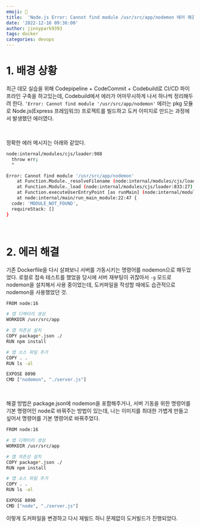 ```yaml
---
emoji: 💫
title:  'Node.js Error: Cannot find module /usr/src/app/nodemon 에러 해결'
date: '2022-12-16 09:36:00'
author: jinnypark9393
tags: docker
categories: devops
---
```


# 1. 배경 상황

최근 데모 실습을 위해 Codepipeline + CodeCommit + Codebuild로 CI/CD 파이프라인 구축을 하고있는데, Codebuild에서 에러가 어마무시하게 나서 하나씩 정리해두려 한다. `‘Error: Cannot find module '/usr/src/app/nodemon'` 에러는 pkg 모듈로 Node.js(Express 프레임워크) 프로젝트를 빌드하고 도커 이미지로 만드는 과정에서 발생했던 에러였다.

<br/>

정확한 에러 메시지는 아래와 같았다.

```bash
node:internal/modules/cjs/loader:988
  throw err;
  ^

Error: Cannot find module '/usr/src/app/nodemon'
    at Function.Module._resolveFilename (node:internal/modules/cjs/loader:985:15)
    at Function.Module._load (node:internal/modules/cjs/loader:833:27)
    at Function.executeUserEntryPoint [as runMain] (node:internal/modules/run_main:81:12)
    at node:internal/main/run_main_module:22:47 {
  code: 'MODULE_NOT_FOUND',
  requireStack: []
}
```

<br/>

# 2. 에러 해결

기존 Dockerfile을 다시 살펴보니 서버를 가동시키는 명령어를 nodemon으로 해두었었다. 로컬로 접속 테스트를 했었을 당시에 서버 재부팅이 귀찮아서 `-g` 모드로 nodemon을 설치해서 사용 중이었는데, 도커파일을 작성할 때에도 습관적으로 nodemon을 사용했었던 것.

```bash
FROM node:16

# 앱 디렉터리 생성
WORKDIR /usr/src/app

# 앱 의존성 설치
COPY package*.json ./
RUN npm install

# 앱 소스 파일 추가
COPY . .
RUN ls -al

EXPOSE 8090
CMD ["nodemon", "./server.js"]
```

<br/>

해결 방법은 package.json에 nodemon을 포함해주거나, 서버 기동을 위한 명령어를 기본 명령어인 node로 바꿔주는 방법이 있는데, 나는 이미지를 최대한 가볍게 만들고 싶어서 명령어를 기본 명령어로 바꿔주었다.

```bash
FROM node:16

# 앱 디렉터리 생성
WORKDIR /usr/src/app

# 앱 의존성 설치
COPY package*.json ./
RUN npm install

# 앱 소스 파일 추가
COPY . .
RUN ls -al

EXPOSE 8090
CMD ["node", "./server.js"]
```

이렇게 도커파일을 변경하고 다시 재빌드 하니 문제없이 도커빌드가 진행되었다.

<br/>